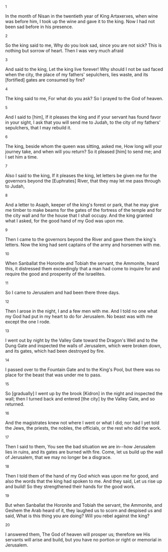 <sup>1</sup> 

In the month of Nisan in the twentieth year of King Artaxerxes, when wine was before him, I took up the wine and gave it to the king. Now I had not been sad before in his presence. 

<sup>2</sup> 

So the king said to me, Why do you look sad, since you are not sick? This is nothing but sorrow of heart. Then I was very much afraid 

<sup>3</sup> 

And said to the king, Let the king live forever! Why should I not be sad faced when the city, the place of my fathers' sepulchers, lies waste, and its [fortified] gates are consumed by fire? 

<sup>4</sup> 

The king said to me, For what do you ask? So I prayed to the God of heaven. 

<sup>5</sup> 

And I said to [him], If it pleases the king and if your servant has found favor in your sight, I ask that you will send me to Judah, to the city of my fathers' sepulchers, that I may rebuild it. 

<sup>6</sup> 

The king, beside whom the queen was sitting, asked me, How long will your journey take, and when will you return? So it pleased [him] to send me; and I set him a time. 

<sup>7</sup> 

Also I said to the king, If it pleases the king, let letters be given me for the governors beyond the [Euphrates] River, that they may let me pass through to Judah, 

<sup>8</sup> 

And a letter to Asaph, keeper of the king's forest or park, that he may give me timber to make beams for the gates of the fortress of the temple and for the city wall and for the house that I shall occupy. And the king granted what I asked, for the good hand of my God was upon me. 

<sup>9</sup> 

Then I came to the governors beyond the River and gave them the king's letters. Now the king had sent captains of the army and horsemen with me. 

<sup>10</sup> 

When Sanballat the Horonite and Tobiah the servant, the Ammonite, heard this, it distressed them exceedingly that a man had come to inquire for and require the good and prosperity of the Israelites. 

<sup>11</sup> 

So I came to Jerusalem and had been there three days. 

<sup>12</sup> 

Then I arose in the night, I and a few men with me. And I told no one what my God had put in my heart to do for Jerusalem. No beast was with me except the one I rode. 

<sup>13</sup> 

I went out by night by the Valley Gate toward the Dragon's Well and to the Dung Gate and inspected the walls of Jerusalem, which were broken down, and its gates, which had been destroyed by fire. 

<sup>14</sup> 

I passed over to the Fountain Gate and to the King's Pool, but there was no place for the beast that was under me to pass. 

<sup>15</sup> 

So [gradually] I went up by the brook [Kidron] in the night and inspected the wall; then I turned back and entered [the city] by the Valley Gate, and so returned. 

<sup>16</sup> 

And the magistrates knew not where I went or what I did; nor had I yet told the Jews, the priests, the nobles, the officials, or the rest who did the work. 

<sup>17</sup> 

Then I said to them, You see the bad situation we are in--how Jerusalem lies in ruins, and its gates are burned with fire. Come, let us build up the wall of Jerusalem, that we may no longer be a disgrace. 

<sup>18</sup> 

Then I told them of the hand of my God which was upon me for good, and also the words that the king had spoken to me. And they said, Let us rise up and build! So they strengthened their hands for the good work. 

<sup>19</sup> 

But when Sanballat the Horonite and Tobiah the servant, the Ammonite, and Geshem the Arab heard of it, they laughed us to scorn and despised us and said, What is this thing you are doing? Will you rebel against the king? 

<sup>20</sup> 

I answered them, The God of heaven will prosper us; therefore we His servants will arise and build, but you have no portion or right or memorial in Jerusalem.